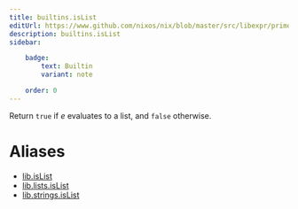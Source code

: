 ```yaml
---
title: builtins.isList
editUrl: https://www.github.com/nixos/nix/blob/master/src/libexpr/primops.cc
description: builtins.isList
sidebar:

    badge:
        text: Builtin
        variant: note

    order: 0
---
```


Return `true` if *e* evaluates to a list, and `false` otherwise.


# Aliases

- [lib.isList](reference/lib/lib-isList)
- [lib.lists.isList](reference/lib/lists/lib-lists-isList)
- [lib.strings.isList](reference/lib/strings/lib-strings-isList)


